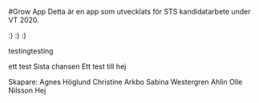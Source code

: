 #Grow App
Detta är en app som utvecklats för STS kandidatarbete under VT 2020.

:) :)
:)

testingtesting

ett test
Sista chansen
Ett test till
hej

Skapare:
Agnes Höglund
Christine Arkbo
Sabina Westergren Ahlin
Olle Nilsson
Hej
